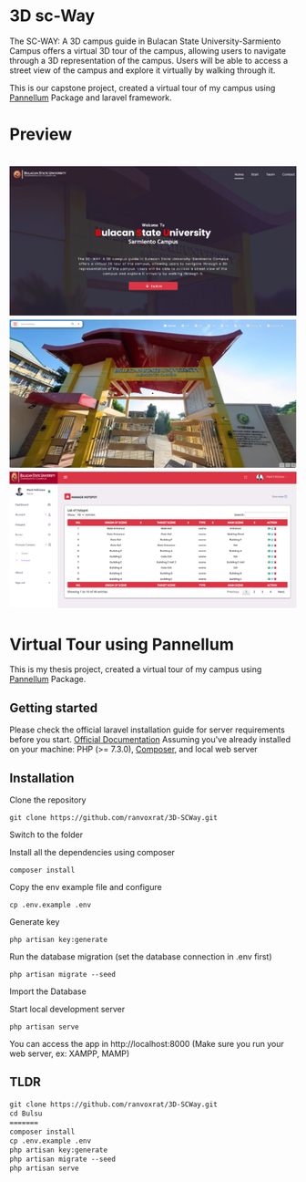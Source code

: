 # 3D sc-Way

The SC-WAY: A 3D campus guide in Bulacan State University-Sarmiento Campus offers a virtual 3D tour of the campus, 
allowing users to navigate through a 3D representation of the campus. Users will be able to access a street view of 
the campus and explore it virtually by walking through it.

This is our capstone project, created a virtual tour of my campus using [Pannellum](https://pannellum.org/) Package and laravel framework.

# Preview

![Preview1](public/img/preview3.png)
![Preview1](public/img/preview4.png)
![Preview1](public/img/preview5.png)
=======
# Virtual Tour using Pannellum

This is my thesis project, created a virtual tour of my campus using [Pannellum](https://pannellum.org/) Package.

## Getting started

Please check the official laravel installation guide for server requirements before you start. [Official Documentation](https://laravel.com/docs/8.x/deployment#server-requirements)
Assuming you've already installed on your machine: PHP (>= 7.3.0), [Composer](https://getcomposer.org/), and local web server

## Installation

Clone the repository
```
git clone https://github.com/ranvoxrat/3D-SCWay.git
```
Switch to the folder

Install all the dependencies using composer
```
composer install
```

Copy the env example file and configure 
```
cp .env.example .env
```

Generate key
```
php artisan key:generate
```

Run the database migration (set the database connection in .env first)
```
php artisan migrate --seed
```

Import the Database

Start local development server
```
php artisan serve
```
You can access the app in http://localhost:8000 (Make sure you run your web server, ex: XAMPP, MAMP)

## TLDR
```
git clone https://github.com/ranvoxrat/3D-SCWay.git
cd Bulsu
=======
composer install
cp .env.example .env
php artisan key:generate
php artisan migrate --seed
php artisan serve
```
